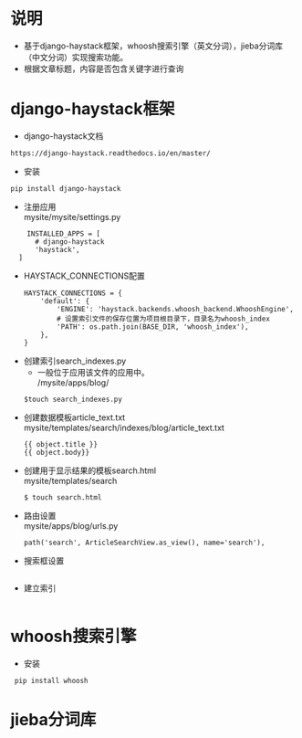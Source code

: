 # 说明
  - 基于django-haystack框架，whoosh搜索引擎（英文分词），jieba分词库（中文分词）实现搜索功能。
  - 根据文章标题，内容是否包含关键字进行查询
 
# django-haystack框架
  - django-haystack文档
  ``` 
  https://django-haystack.readthedocs.io/en/master/
  ```
  - 安装
  ``` 
  pip install django-haystack
  ```
  - 注册应用
  <br/>mysite/mysite/settings.py
  ``` 
      INSTALLED_APPS = [
        # django-haystack
        'haystack',
    ]
  ```
  - HAYSTACK_CONNECTIONS配置
    ``` 
    HAYSTACK_CONNECTIONS = {
        'default': {
            'ENGINE': 'haystack.backends.whoosh_backend.WhooshEngine',
            # 设置索引文件的保存位置为项目根目录下，目录名为whoosh_index
            'PATH': os.path.join(BASE_DIR, 'whoosh_index'),
        },
    }
    ```
  - 创建索引search_indexes.py
    - 一般位于应用该文件的应用中。
    <br/> /mysite/apps/blog/
    ``` 
    $touch search_indexes.py
    ```
  - 创建数据模板article_text.txt
  <br/>mysite/templates/search/indexes/blog/article_text.txt
    ``` 
    {{ object.title }}
    {{ object.body}}
    ```
  - 创建用于显示结果的模板search.html
    <br/>mysite/templates/search
    ``` 
    $ touch search.html
    ```
  - 路由设置
    <br/>mysite/apps/blog/urls.py
    ``` 
    path('search', ArticleSearchView.as_view(), name='search'),
    ```
  - 搜索框设置
    ``` 
    
    ```
  - 建立索引
    ``` 
    
    ```
  
# whoosh搜索引擎
  - 安装
   ``` 
    pip install whoosh
   ```

# jieba分词库
